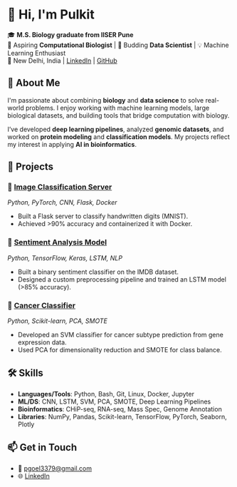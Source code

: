 # 👋 Hi, I'm Pulkit

🎓 **M.S. Biology graduate from IISER Pune**  
🔬 Aspiring **Computational Biologist** | 🤖 Budding **Data Scientist** | 💡 Machine Learning Enthusiast  
📍 New Delhi, India | [LinkedIn](https://www.linkedin.com/in/pulkit1704) | [GitHub](https://github.com/Pulkit1704)


## 🧠 About Me

I'm passionate about combining **biology** and **data science** to solve real-world problems. I enjoy working with machine learning models, large biological datasets, and building tools that bridge computation with biology.

I’ve developed **deep learning pipelines**, analyzed **genomic datasets**, and worked on **protein modeling** and **classification models**. My projects reflect my interest in applying **AI in bioinformatics**.

## 🚀 Projects

### 🔢 [Image Classification Server](https://github.com/Pulkit1704/mnist_cnn.git)
*Python, PyTorch, CNN, Flask, Docker*
- Built a Flask server to classify handwritten digits (MNIST).
- Achieved >90% accuracy and containerized it with Docker.

### 💬 [Sentiment Analysis Model](https://github.com/Pulkit1704/sentiment-analysis-model.git)
*Python, TensorFlow, Keras, LSTM, NLP*
- Built a binary sentiment classifier on the IMDB dataset.
- Designed a custom preprocessing pipeline and trained an LSTM model (>85% accuracy).

### 🧪 [Cancer Classifier](https://github.com/Pulkit1704/cancer-classifier.git)
*Python, Scikit-learn, PCA, SMOTE*
- Developed an SVM classifier for cancer subtype prediction from gene expression data.
- Used PCA for dimensionality reduction and SMOTE for class balance.


## 🛠️ Skills

- **Languages/Tools**: Python, Bash, Git, Linux, Docker, Jupyter
- **ML/DS**: CNN, LSTM, SVM, PCA, SMOTE, Deep Learning Pipelines
- **Bioinformatics**: CHiP-seq, RNA-seq, Mass Spec, Genome Annotation
- **Libraries**: NumPy, Pandas, Scikit-learn, TensorFlow, PyTorch, Seaborn, Plotly


## 📫 Get in Touch

- 📧 pgoel3379@gmail.com  
- 🌐 [LinkedIn](https://www.linkedin.com/in/pulkit1704)  
